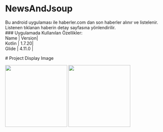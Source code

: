 # NewsAndJsoup
<p> Bu android uygulaması ile haberler.com dan son haberler alınır ve listelenir. Listenen tıklanan haberin detay sayfasına yönlendirilir.
<br>### Uygulamada Kullanılan Özellikler:</br>
  Name | Version|
  <br> Kotlin | 1.7.20| </br> 
  Glide  | 4.11.0 |</p> 
# Project Display Image <p> 
  <a href="https://github.com/oykuyildirim/NewsAndJsoup/assets/37236494/45072686-a15c-4306-abf0-57a8a74b939d" target="_blank">
    <img src="https://github.com/oykuyildirim/NewsAndJsoup/assets/37236494/45072686-a15c-4306-abf0-57a8a74b939d" width="200" style="max-width:100%;"></a>
   <a href="https://github.com/oykuyildirim/NewsAndJsoup/assets/37236494/9838ecb7-6573-4942-8d16-02f758945c1f" target="_blank">
    <img src="https://github.com/oykuyildirim/NewsAndJsoup/assets/37236494/9838ecb7-6573-4942-8d16-02f758945c1f" width="200" style="max-width:100%;"></a>
